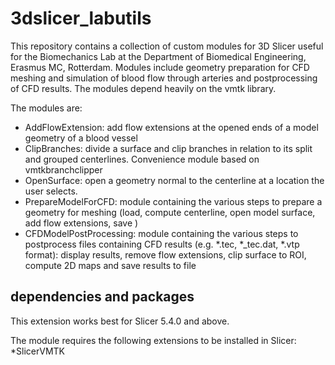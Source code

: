 # 3dslicer_labutils
This repository contains a collection of custom modules for 3D Slicer useful for the Biomechanics Lab at the Department of Biomedical Engineering, Erasmus MC, Rotterdam. Modules include geometry preparation for CFD meshing and simulation of blood flow through arteries and postprocessing of CFD results. The modules depend heavily on the vmtk library. 

The modules are:
- AddFlowExtension: add flow extensions at the opened ends of a model geometry of a blood vessel
- ClipBranches: divide a surface and clip branches in relation to its split and grouped centerlines. Convenience module based on vmtkbranchclipper
- OpenSurface: open a geometry normal to the centerline at a location the user selects.
- PrepareModelForCFD: module containing the various steps to prepare a geometry for meshing (load, compute centerline, open model surface, add flow extensions, save )
- CFDModelPostProcessing: module containing the various steps to postprocess files containing CFD results (e.g. *.tec, *_tec.dat, *.vtp format): display results, remove flow extensions, clip surface to ROI, compute 2D maps and save results to file

## dependencies and packages
This extension works best for Slicer 5.4.0 and above.

The module requires the following extensions to be installed in Slicer: 
*SlicerVMTK

